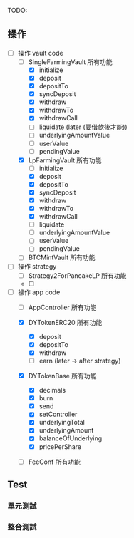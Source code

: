 TODO:
## 操作
- [ ] 操作 vault code
  - [ ] SingleFarmingVault 所有功能
    - [x] initialize
    - [x] deposit
    - [x] depositTo
    - [x] syncDeposit
    - [x] withdraw
    - [x] withdrawTo
    - [x] withdrawCall
    - [ ] liquidate (later (要借款後才能))
    - [ ] underlyingAmountValue
    - [ ] userValue
    - [ ] pendingValue
  - [x] LpFarmingVault 所有功能
    - [ ] initialize
    - [x] deposit
    - [x] depositTo
    - [x] syncDeposit
    - [x] withdraw
    - [x] withdrawTo
    - [x] withdrawCall
    - [ ] liquidate
    - [ ] underlyingAmountValue
    - [ ] userValue
    - [ ] pendingValue
  - [ ] BTCMintVault 所有功能
- [ ] 操作 strategy
  - [ ] Strategy2ForPancakeLP 所有功能
  - [ ] 
- [ ] 操作 app code
  - [ ] AppController 所有功能
  - [x] DYTokenERC20 所有功能
    - [x] deposit
    - [x] depositTo
    - [x] withdraw
    - [ ] earn (later -> after strategy)
  - [x] DYTokenBase 所有功能
    - [x] decimals
    - [x] burn
    - [x] send
    - [x] setController
    - [x] underlyingTotal
    - [x] underlyingAmount
    - [x] balanceOfUnderlying
    - [x] pricePerShare
  - [ ] FeeConf 所有功能


## Test

### 單元測試
### 整合測試